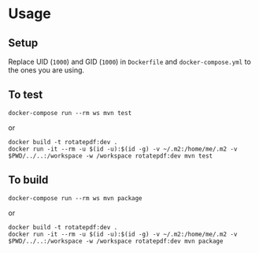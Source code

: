 # Usage

## Setup

Replace UID (`1000`) and GID (`1000`) in `Dockerfile` and `docker-compose.yml` to the ones you are using.

## To test

    docker-compose run --rm ws mvn test

or

    docker build -t rotatepdf:dev .
    docker run -it --rm -u $(id -u):$(id -g) -v ~/.m2:/home/me/.m2 -v $PWD/../..:/workspace -w /workspace rotatepdf:dev mvn test

## To build

    docker-compose run --rm ws mvn package

or

    docker build -t rotatepdf:dev .
    docker run -it --rm -u $(id -u):$(id -g) -v ~/.m2:/home/me/.m2 -v $PWD/../..:/workspace -w /workspace rotatepdf:dev mvn package
